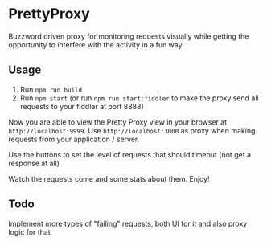 # PrettyProxy
Buzzword driven proxy for monitoring requests visually while getting the opportunity to interfere with the activity in a fun way

## Usage
1. Run `npm run build`
2. Run `npm start` (or run `npm run start:fiddler` to make the proxy send all requests to your fiddler at port 8888)

Now you are able to view the Pretty Proxy view in your browser at `http://localhost:9999`.
Use `http://localhost:3000` as proxy when making requests from your application / server.

Use the buttons to set the level of requests that should timeout (not get a response at all)

Watch the requests come and some stats about them. Enjoy!

## Todo
Implement more types of "failing" requests, both UI for it and also proxy logic for that.
